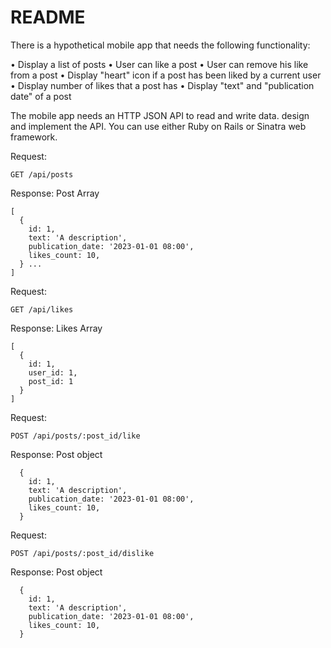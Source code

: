 # README
There is a hypothetical mobile app that needs the following functionality:

 • Display a list of posts
 • User can like a post
 • User can remove his like from a post
 • Display "heart" icon if a post has been liked by a current user
 • Display number of likes that a post has
 • Display "text" and "publication date" of a post

The mobile app needs an HTTP JSON API to read and write data. design and implement the API. You can use either Ruby on Rails or Sinatra web framework.

Request:

`GET /api/posts`

Response: Post Array
````
[
  {
    id: 1,
    text: 'A description',
    publication_date: '2023-01-01 08:00',
    likes_count: 10,
  } ... 
]
````

Request:

`GET /api/likes`

Response: Likes Array

```
[
  {
    id: 1,
    user_id: 1,
    post_id: 1
  }
]
```

Request: 

`POST /api/posts/:post_id/like`

Response: Post object

```
  {
    id: 1,
    text: 'A description',
    publication_date: '2023-01-01 08:00',
    likes_count: 10,
  }
```

Request:

`POST /api/posts/:post_id/dislike`

Response: Post object

```
  {
    id: 1,
    text: 'A description',
    publication_date: '2023-01-01 08:00',
    likes_count: 10,
  }
```
